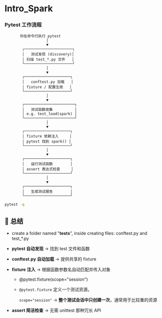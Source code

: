 # Intro_Spark

### Pytest 工作流程

           你在命令行执行 pytest
                       │
                       ▼
            ┌──────────────────────┐
            │   测试发现 (discovery)│
            │ 扫描 test_*.py 文件   │
            └──────────────────────┘
                       │
                       ▼
            ┌─────────────────────┐
            │   conftest.py 加载   │
            │ fixture / 配置生效   │
            └─────────────────────┘
                       │
                       ▼
            ┌───────────────────────┐
            │   测试函数收集          │
            │ e.g. test_load(spark) │
            └───────────────────────┘
                       │
                       ▼
            ┌─────────────────────┐
            │ fixture 依赖注入     │
            │ pytest 找到 spark() │
            └─────────────────────┘
                       │
                       ▼
            ┌─────────────────────┐
            │   运行测试函数        │
            │ assert 表达式检查     │
            └─────────────────────┘
                       │
                       ▼
            ┌─────────────────────┐
            │   生成测试报告        │
            └─────────────────────┘

```bash
pytest -q
```

## 🔑 总结

- create a folder named "**tests**", inside creating files: conftest.py and test_*.py
- **pytest 自动发现** → 找到 test 文件和函数
- **conftest.py 自动加载** → 提供共享的 fixture
- **fixture 注入** → 根据函数参数名自动匹配并传入对象

  - @pytest.fixture(scope="session")
  - `@pytest.fixture` 定义一个测试资源。

    `scope="session"` → **整个测试会话中只创建一次**，通常用于比较重的资源
- **assert 简洁检查** → 无需 unittest 那种冗长 API
